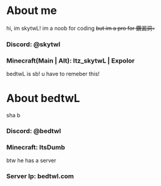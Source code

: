 # About me
hi, im skytwL!
im a noob for coding
~~but im a pro for 鑽漏洞💀~~
### Discord: @skytwl
### Minecraft(Main | Alt): Itz_skytwL | Expolor

bedtwL is sb!
u have to remeber this!

# About bedtwL

sha b

### Discord: @bedtwl
### Minecraft: ItsDumb
btw he has a server
### Server Ip: bedtwl.com


<!---
skytwL/skytwL is a ✨ special ✨ repository because its `README.md` (this file) appears on your GitHub profile.
You can click the Preview link to take a look at your changes.
--->
